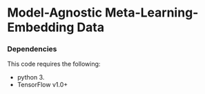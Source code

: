 # Model-Agnostic Meta-Learning- Embedding Data


### Dependencies
This code requires the following:
* python 3.
* TensorFlow v1.0+
